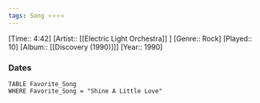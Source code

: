 ```yaml
---
tags: Song ⭐⭐⭐⭐ 
---
```

[Time:: 4:42]
[Artist:: [[Electric Light Orchestra]] ]
[Genre:: Rock]
[Played:: 10]
[Album:: [[Discovery (1990)]]]
[Year:: 1990]
### Dates
````dataview
TABLE Favorite_Song
WHERE Favorite_Song = "Shine A Little Love"
````